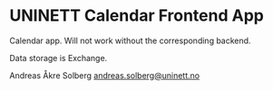 # UNINETT Calendar Frontend App

Calendar app. Will not work without the corresponding backend.

Data storage is Exchange.


Andreas Åkre Solberg <andreas.solberg@uninett.no>
